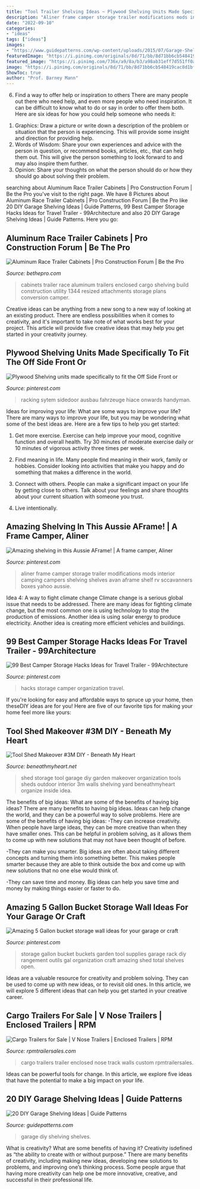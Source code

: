 ```yaml
---
title: "Tool Trailer Shelving Ideas ~ Plywood Shelving Units Made Specifically To Fit The Off Side Front Or"
description: "Aliner frame camper storage trailer modifications mods interior camping campers shelving shelves avan aframe shelf rv sccavanners boxes yahoo aussie"
date: "2022-09-10"
categories:
- "ideas"
tags: ["ideas"]
images:
- "https://www.guidepatterns.com/wp-content/uploads/2015/07/Garage-Shelves-DIY.jpg"
featuredImage: "https://i.pinimg.com/originals/8d/71/bb/8d71bb6cb548419cac8d1bf1db89070b.jpg"
featured_image: "https://i.pinimg.com/736x/a9/8a/b3/a98ab31eff7d551ff0a9c6213df86029.jpg"
image: "https://i.pinimg.com/originals/8d/71/bb/8d71bb6cb548419cac8d1bf1db89070b.jpg"
ShowToc: true
author: "Prof. Barney Mann"
---
```



6) Find a way to offer help or inspiration to others
There are many people out there who need help, and even more people who need inspiration. It can be difficult to know what to do or say in order to offer them both. Here are six ideas for how you could help someone who needs it: 
1. Graphics: Draw a picture or write down a description of the problem or situation that the person is experiencing. This will provide some insight and direction for providing help. 
2. Words of Wisdom: Share your own experiences and advice with the person in question, or recommend books, articles, etc., that can help them out. This will give the person something to look forward to and may also inspire them further. 
3. Opinion: Share your thoughts on what the person should do or how they should go about solving their problem.

	

		
searching about Aluminum Race Trailer Cabinets | Pro Construction Forum | Be the Pro you've visit to the right page. We have 8 Pictures about Aluminum Race Trailer Cabinets | Pro Construction Forum | Be the Pro like 20 DIY Garage Shelving Ideas | Guide Patterns, 99 Best Camper Storage Hacks Ideas for Travel Trailer - 99Architecture and also 20 DIY Garage Shelving Ideas | Guide Patterns. Here you go:
		
    
## Aluminum Race Trailer Cabinets | Pro Construction Forum | Be The Pro

<img loading=lazy src="http://bethepro.com/wp-content/uploads/2013/05/IMG_1344.jpg-Resized.jpg" onerror="this.onerror=null;this.src='https://tse3.mm.bing.net/th?id=OIP.Im7Gu0S_ZOh2lx-xTge4hwHaFj&amp;pid=15.1';" alt="Aluminum Race Trailer Cabinets | Pro Construction Forum | Be the Pro">

_Source: bethepro.com_

>cabinets trailer race aluminum trailers enclosed cargo shelving build construction utility 1344 resized attachments storage plans conversion camper. 

	

Creative ideas can be anything from a new song to a new way of looking at an existing product. There are endless possibilities when it comes to creativity, and it's important to take note of what works best for your project. This article will provide five creative ideas that may help you get started in your creativity journey.

    
## Plywood Shelving Units Made Specifically To Fit The Off Side Front Or

<img loading=lazy src="https://i.pinimg.com/736x/97/e4/ee/97e4eeccec8c0932bebc2d4e97618e1a.jpg" onerror="this.onerror=null;this.src='https://tse3.mm.bing.net/th?id=OIP.SltY4HCdg6MsBAYXBRbORgHaJ3&amp;pid=15.1';" alt="Plywood Shelving units made specifically to fit the Off Side Front or">

_Source: pinterest.com_

>racking sytem sidedoor ausbau fahrzeuge hiace onwards handyman. 

	

Ideas for improving your life: What are some ways to improve your life?
There are many ways to improve your life, but you may be wondering what some of the best ideas are. Here are a few tips to help you get started:
1. Get more exercise. Exercise can help improve your mood, cognitive function and overall health. Try 30 minutes of moderate exercise daily or 10 minutes of vigorous activity three times per week.

2. Find meaning in life. Many people find meaning in their work, family or hobbies. Consider looking into activities that make you happy and do something that makes a difference in the world.

3. Connect with others. People can make a significant impact on your life by getting close to others. Talk about your feelings and share thoughts about your current situation with someone you trust.

4. Live intentionally.

    
## Amazing Shelving In This Aussie AFrame! | A Frame Camper, Aliner

<img loading=lazy src="https://i.pinimg.com/736x/3b/37/0b/3b370b171b085bcb191b9e7f16ddb0de--camping-life-rv-camping.jpg" onerror="this.onerror=null;this.src='https://tse1.mm.bing.net/th?id=OIP.ru5MJ-35-UEan2IkRMFayAHaFA&amp;pid=15.1';" alt="Amazing shelving in this Aussie AFrame! | A frame camper, Aliner">

_Source: pinterest.com_

>aliner frame camper storage trailer modifications mods interior camping campers shelving shelves avan aframe shelf rv sccavanners boxes yahoo aussie. 

	

Idea 4: A way to fight climate change
Climate change is a serious global issue that needs to be addressed. There are many ideas for fighting climate change, but the most common one is using technology to stop the production of emissions. Another idea is using solar energy to produce electricity. Another idea is creating more efficient vehicles and buildings.

    
## 99 Best Camper Storage Hacks Ideas For Travel Trailer - 99Architecture

<img loading=lazy src="https://i.pinimg.com/736x/a9/8a/b3/a98ab31eff7d551ff0a9c6213df86029.jpg" onerror="this.onerror=null;this.src='https://tse4.mm.bing.net/th?id=OIP.F9F8J55VYPOFZQbcv8LL8AHaJ3&amp;pid=15.1';" alt="99 Best Camper Storage Hacks Ideas for Travel Trailer - 99Architecture">

_Source: pinterest.com_

>hacks storage camper organization travel. 

	

If you're looking for easy and affordable ways to spruce up your home, then theseDIY ideas are for you! Here are five of our favorite tips for making your home feel more like yours: 

    
## Tool Shed Makeover #3M DIY - Beneath My Heart

<img loading=lazy src="http://www.beneathmyheart.net/wp-content/uploads/2014/04/2014-04-10-17.51.10_thumb.jpg" onerror="this.onerror=null;this.src='https://tse3.mm.bing.net/th?id=OIP.Lj6u4NwUEHg47QD2APttnwHaKh&amp;pid=15.1';" alt="Tool Shed Makeover #3M DIY - Beneath My Heart">

_Source: beneathmyheart.net_

>shed storage tool garage diy garden makeover organization tools sheds outdoor interior 3m walls shelving yard beneathmyheart organize inside idea. 

	

The benefits of big ideas: What are some of the benefits of having big ideas?
There are many benefits to having big ideas. Ideas can help change the world, and they can be a powerful way to solve problems. Here are some of the benefits of having big ideas: 
-They can increase creativity. When people have large ideas, they can be more creative than when they have smaller ones. This can be helpful in problem solving, as it allows them to come up with new solutions that may not have been thought of before. 

-They can make you smarter. Big ideas are often about taking different concepts and turning them into something better. This makes people smarter because they are able to think outside the box and come up with new solutions that no one else would think of. 

-They can save time and money. Big ideas can help you save time and money by making things easier or faster to do.

    
## Amazing 5 Gallon Bucket Storage Wall Ideas For Your Garage Or Craft

<img loading=lazy src="https://i.pinimg.com/originals/8d/71/bb/8d71bb6cb548419cac8d1bf1db89070b.jpg" onerror="this.onerror=null;this.src='https://tse2.mm.bing.net/th?id=OIP.J7NVgPNOT8Yo1Imoud4i6QHaNK&amp;pid=15.1';" alt="Amazing 5 Gallon bucket storage wall ideas for your garage or craft">

_Source: pinterest.com_

>storage gallon bucket buckets garden tool supplies garage rack diy rangement outils gal organization craft amazing shed total shelves open. 

	

Ideas are a valuable resource for creativity and problem solving. They can be used to come up with new ideas, or to revisit old ones. In this article, we will explore 5 different ideas that can help you get started in your creative career.

    
## Cargo Trailers For Sale | V Nose Trailers | Enclosed Trailers | RPM

<img loading=lazy src="https://www.rpmtrailersales.com/sc_images/products/570_custom_image_10-sca50-1000.jpg" onerror="this.onerror=null;this.src='https://tse3.mm.bing.net/th?id=OIP.4ATq-ypGonAcb46ciCwuZAHaE6&amp;pid=15.1';" alt="Cargo Trailers for Sale | V Nose Trailers | Enclosed Trailers | RPM">

_Source: rpmtrailersales.com_

>cargo trailers trailer enclosed nose track walls custom rpmtrailersales. 

	

Ideas can be powerful tools for change. In this article, we explore five ideas that have the potential to make a big impact on your life.

    
## 20 DIY Garage Shelving Ideas | Guide Patterns

<img loading=lazy src="https://www.guidepatterns.com/wp-content/uploads/2015/07/Garage-Shelves-DIY.jpg" onerror="this.onerror=null;this.src='https://tse1.mm.bing.net/th?id=OIP.6Qh4WaKwDrEcM8gxEA0JgQHaFi&amp;pid=15.1';" alt="20 DIY Garage Shelving Ideas | Guide Patterns">

_Source: guidepatterns.com_

>garage diy shelving shelves. 

	

What is creativity? What are some benefits of having it?
Creativity isdefined as “the ability to create with or without purpose.” There are many benefits of creativity, including making new ideas, developing new solutions to problems, and improving one’s thinking process. Some people argue that having more creativity can help one be more innovative, creative, and successful in their professional life.

